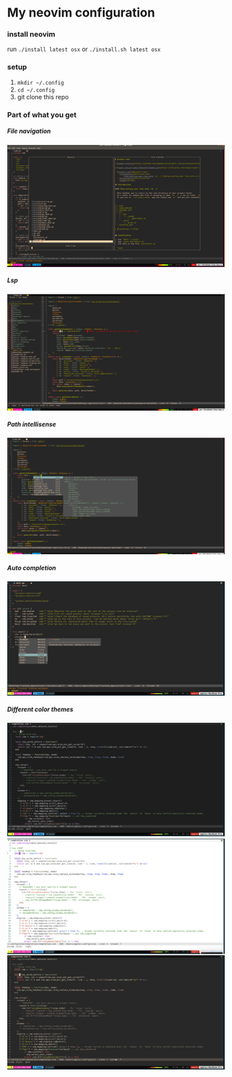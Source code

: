 # My neovim configuration
### install neovim
  run `./install latest osx` or `./install.sh latest osx`
### setup
  1. `mkdir ~/.config`
  2. `cd ~/.config`
  3. git clone this repo

### Part of what you get
##### File navigation
   ![1](./pics/howItLooks.png)
##### Lsp
   ![2](./pics/lsp,png)
##### Path intellisense
   ![3](./pics/path.png)

##### Auto completion
   ![4](./pics/autoComp.png)
##### Different color themes
![4](./pics/dark.png)
![5](./pics/light.png)
![6](./pics/gruvbox.png)

